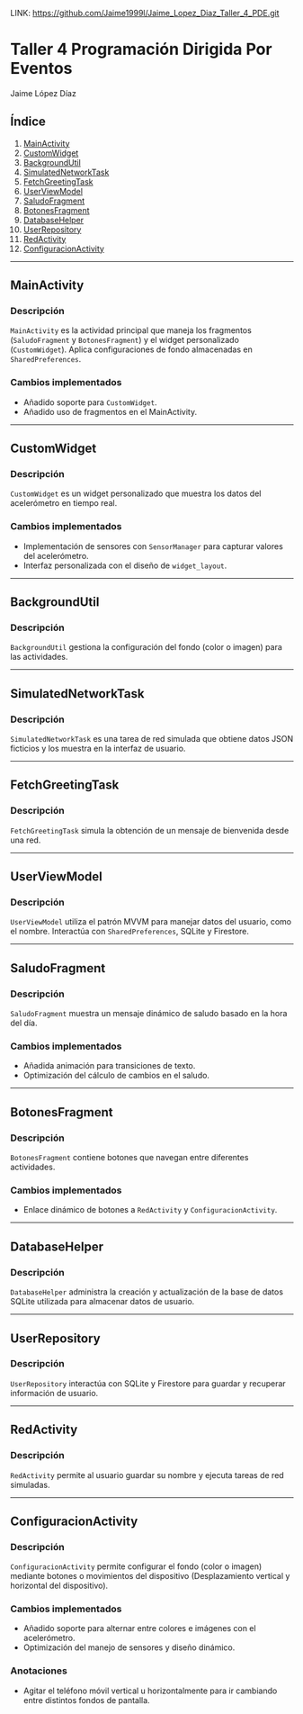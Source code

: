 LINK: https://github.com/Jaime1999l/Jaime_Lopez_Diaz_Taller_4_PDE.git

# Taller 4 Programación Dirigida Por Eventos

Jaime López Díaz

## Índice

1. [MainActivity](#mainactivity)
2. [CustomWidget](#customwidget)
3. [BackgroundUtil](#backgroundutil)
4. [SimulatedNetworkTask](#simulatednetworktask)
5. [FetchGreetingTask](#fetchgreetingtask)
6. [UserViewModel](#userviewmodel)
7. [SaludoFragment](#saludofragment)
8. [BotonesFragment](#botonesfragment)
9. [DatabaseHelper](#databasehelper)
10. [UserRepository](#userrepository)
11. [RedActivity](#redactivity)
12. [ConfiguracionActivity](#configuracionactivity)

---

## MainActivity

### Descripción
`MainActivity` es la actividad principal que maneja los fragmentos (`SaludoFragment` y `BotonesFragment`) y el widget personalizado (`CustomWidget`). Aplica configuraciones de fondo almacenadas en `SharedPreferences`.

### Cambios implementados
- Añadido soporte para `CustomWidget`.
- Añadido uso de fragmentos en el MainActivity.

---

## CustomWidget

### Descripción
`CustomWidget` es un widget personalizado que muestra los datos del acelerómetro en tiempo real.

### Cambios implementados
- Implementación de sensores con `SensorManager` para capturar valores del acelerómetro.
- Interfaz personalizada con el diseño de `widget_layout`.

---

## BackgroundUtil

### Descripción
`BackgroundUtil` gestiona la configuración del fondo (color o imagen) para las actividades.

---

## SimulatedNetworkTask

### Descripción
`SimulatedNetworkTask` es una tarea de red simulada que obtiene datos JSON ficticios y los muestra en la interfaz de usuario.

---

## FetchGreetingTask

### Descripción
`FetchGreetingTask` simula la obtención de un mensaje de bienvenida desde una red.

---

## UserViewModel

### Descripción
`UserViewModel` utiliza el patrón MVVM para manejar datos del usuario, como el nombre. Interactúa con `SharedPreferences`, SQLite y Firestore.

---

## SaludoFragment

### Descripción
`SaludoFragment` muestra un mensaje dinámico de saludo basado en la hora del día.

### Cambios implementados
- Añadida animación para transiciones de texto.
- Optimización del cálculo de cambios en el saludo.

---

## BotonesFragment

### Descripción
`BotonesFragment` contiene botones que navegan entre diferentes actividades.

### Cambios implementados
- Enlace dinámico de botones a `RedActivity` y `ConfiguracionActivity`.

---

## DatabaseHelper

### Descripción
`DatabaseHelper` administra la creación y actualización de la base de datos SQLite utilizada para almacenar datos de usuario.

---

## UserRepository

### Descripción
`UserRepository` interactúa con SQLite y Firestore para guardar y recuperar información de usuario.

---

## RedActivity

### Descripción
`RedActivity` permite al usuario guardar su nombre y ejecuta tareas de red simuladas.

---

## ConfiguracionActivity

### Descripción
`ConfiguracionActivity` permite configurar el fondo (color o imagen) mediante botones o movimientos del dispositivo (Desplazamiento vertical y horizontal del dispositivo).

### Cambios implementados
- Añadido soporte para alternar entre colores e imágenes con el acelerómetro.
- Optimización del manejo de sensores y diseño dinámico.

### Anotaciones
- Agitar el teléfono móvil vertical u horizontalmente para ir cambiando entre distintos fondos de pantalla.

